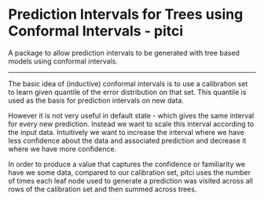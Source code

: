 # Prediction Intervals for Trees using Conformal Intervals - pitci

A package to allow prediction intervals to be generated with tree based models using conformal intervals.

----

The basic idea of (inductive) conformal intervals is to use a calibration set to learn given quantile of the error distribution on that set. This quantile is used as the basis for prediction intervals on new data.

However it is not very useful in default state - which gives the same interval for every new prediction. Instead we want to scale this interval according to the input data. Intuitively we want to increase the interval where we have less confidence about the data and associated prediction and decrease it where we have more confidence.

In order to produce a value that captures the confidence or familiarity we have we some data, compared to our calibration set, pitci uses the number of times each leaf node used to generate a prediction was visited across all rows of the calibration set and then summed across trees.

